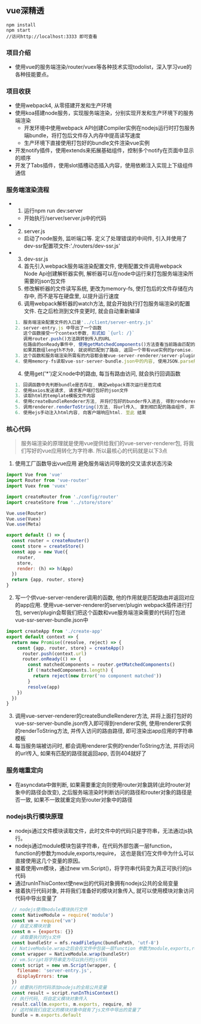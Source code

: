 ## vue深精透

```
npm install
npm start
//访问http://localhost:3333 即可查看
```

### 项目介绍
  - 使用vue的服务端渲染/router/vuex等各种技术实现todolist，深入学习vue的各种技能要点。

### 项目收获
  - 使用webpack4, 从零搭建开发和生产环境
  - 使用koa搭建node服务，实现服务端渲染，分别实现开发和生产环境下的服务端渲染
    - 开发环境中使用webpack API创建Compiler实例在nodejs运行时打包服务端bundle，将打包后文件存入内存中提高读写速度
    - 生产环境下直接使用打包好的bundle文件渲染vue实例
  - 开发notify插件，使用extends来拓展基础组件，控制多个notify在页面中显示的顺序
  - 开发了Tabs插件，使用slot插槽动态插入内容，使用依赖注入实现上下级组件通信
  

### 服务端渲染流程
  - 1. 运行npm run dev:server
    - 开始执行/server/server.js中的代码
  - 2. server.js
    - 启动了node服务, 监听端口等. 定义了处理错误的中间件, 引入并使用了dev-ssr配置项文件:'./routers/dev-ssr.js'
  - 3. dev-ssr.js
    1. 首先引入webpack服务端渲染配置文件, 使用配置文件调用webpack Node Api创建解析器实例, 解析器可以在node中运行来打包服务端渲染所需要的json包文件
    2. 修改解析器的文件读写系统, 更改为memory-fs, 使打包后的文件存储在内存中, 而不是写在硬盘里, 以提升运行速度
    3. 调用webpack解析器的watch方法, 就会开始执行打包服务端渲染的配置文件. 在之后检测到文件变更时, 就会自动重新编译
      ```javascript
      1. 服务端渲染配置文件的入口是'../client/server-entry.js'
      2. server-entry.js 中导出了一个函数
         这个函数接受一个context参数, 形式如 `{url: /}`
         调用router.push()方法跳转到传入的URL
         在路由的onReady事件中, 使用getMatchedComponents()方法查看当前路由匹配的组件数组
         如果其数组length不为0, 就说明匹配到了路由, 返回一个带有vue实例的promise.
      3. 这个函数和服务端渲染所需有的内容都会被vue-server-renderer/server-plugin插件打包进vue-ssr-server-bundle.json文件中
      4. 使用memory-fs读取vue-ssr-server-bundle.json中的内容, 使用JSON.parse解析后赋值给bundle变量
      ```
    4. 使用get('*')定义node中的路由, 每当有路由访问, 就会执行回调函数
      ```javascript
      1. 回调函数中先判断bundle是否存在, 确定webpack首次运行是否完成
      2. 使用axios发送请求, 请求客户端打包好的json文件
      3. 读取html的template模板文件内容
      4. 使用createBundleRenderer方法, 并将打包好的bunder传入进去, 得到renderer对象, 此时renderer对象中的renderToString方法就是我们在server-entry.js中导出的那个函数
      5. 调用renderer.renderToString()方法, 将url传入, 拿到相匹配的路由组件, 并将其渲染成字符串
      6. 使用ejs手动注入html内容, 向客户端响应html. 至此 结束
      ```

### 核心代码
> 服务端渲染的原理就是使用vue提供给我们的vue-server-renderer包, 将我们写好的vue应用转化为字符串. 所以最核心的代码就是以下3点
1. 使用工厂函数导出vue应用 避免服务端访问导致的交叉请求状态污染
```javascript
import Vue from 'vue'
import Router from 'vue-router'
import Vuex from 'vuex'

import createRouter from './config/router'
import createStore from '../store/store'

Vue.use(Router)
Vue.use(Vuex)
Vue.use(Meta)

export default () => {
  const router = createRouter()
  const store = createStore()
  const app = new Vue({
    router,
    store,
    render: (h) => h(App)
  })
  return {app, router, store}
}
```
2. 写一个供vue-server-renderer调用的函数, 他的作用就是匹配路由并返回对应的app应用. 使用vue-server-renderer的server/plugin webpack插件进行打包, server/plugin会帮我们把这个函数和vue服务端渲染需要的代码打包进vue-ssr-server-bundle.json中
```javascript
import createApp from './create-app'
export default context => {
  return new Promise((resolve, reject) => {
    const {app, router, store} = createApp()
      router.push(context.url)
      router.onReady(() => {
        const matchedComponents = router.getMatchedComponents()
        if (!matchedComponents.length) {
          return reject(new Error('no component matched'))
        }
        resolve(app)
    })
  })
}
```
3. 调用vue-server-renderer的createBundleRenderer方法, 并将上面打包好的vue-ssr-server-bundle.json传入即可得到renderer实例, 使用renderer实例的renderToString方法, 并传入访问的路由路径, 即可渲染出app应用的字符串模板
4. 每当服务端被访问时, 都会调用renderer实例的renderToString方法, 并将访问的url传入, 如果有匹配的路径就返回app, 否则404就好了

### 服务端重定向
  - 在asyncdata中做判断, 如果需要重定向则使用router对象跳转(此时router对象中的路径会改变), 之后服务端渲染时判断访问的路径和router对象的路径是否一致, 如果不一致就重定向至router对象中的路径

### nodejs执行模块原理
  - nodejs通过文件模块读取文件，此时文件中的代码只是字符串，无法通过js执行。
  - nodejs通过module模块包装字符串，在代码外部包裹一层function，function的参数为module,exports,require， 这也是我们在文件中为什么可以直接使用这几个变量的原因。
  - 接着使用vm模块，通过new vm.Script()，将字符串代码变为真正可执行的js代码
  - 通过runInThisContext使new出的代码对象拥有nodejs公共的全局变量
  - 接着执行代码对象, 并将我们准备好的模块对象传入, 就可以使用模块对象访问代码中导出变量了
  ```javascript
    // nodejs使用module模块执行文件 
    const NativeModule = require('module')
    const vm = require('vm')
    // 自定义模块对象
    const m = {exports: {}}
    // 读取要执行的js文件
    const bundleStr = mfs.readFileSync(bundlePath, 'utf-8')
    // NativeModule.wrap之后会在文件中包装一层function 参数为module,exports,require
    const wrapper = NativeModule.wrap(bundleStr)
    // vm.Script将字符串变为可以执行的js代码
    const script = new vm.Script(wrapper, {
      filename: 'server-entry.js',
      displayErrors: true
    })
    // 给要执行的代码添加nodejs的全局公共变量
    const result = script.runInThisContext()
    // 执行代码, 将自定义模块对象传入
    result.call(m.exports, m.exports, require, m)
    // 这时候我们自定义的模块对象中就有了js文件中导出的变量了
    bundle = m.exports.default
  ```